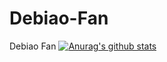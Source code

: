 # Debiao-Fan
Debiao Fan
[![Anurag's github stats](https://github-readme-stats.vercel.app/api?username=zhumuzhi)](https://github.com/anuraghazra/github-readme-stats)
